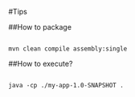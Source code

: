#Tips

##How to package

```

mvn clean compile assembly:single

```

##How to execute?

```

java -cp ./my-app-1.0-SNAPSHOT .
 
```
